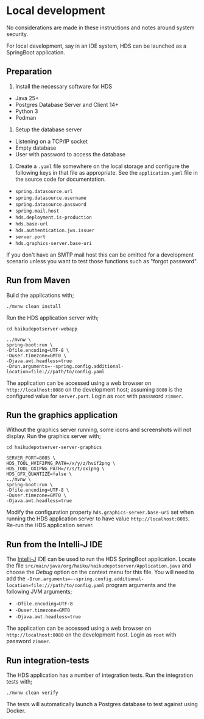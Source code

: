 # Local development

No considerations are made in these instructions and notes around system security.

For local development, say in an IDE system, HDS can be launched as a SpringBoot application.

## Preparation

1. Install the necessary software for HDS
  - Java 25+
  - Postgres Database Server and Client 14+
  - Python 3
  - Podman
1. Setup the database server
  - Listening on a TCP/IP socket
  - Empty database
  - User with password to access the database
1. Create a `.yaml` file somewhere on the local storage and configure the following keys in that file as appropriate. See the `application.yaml` file in the source code for documentation.

  - `spring.datasource.url`
  - `spring.datasource.username`
  - `spring.datasource.password`
  - `spring.mail.host`
  - `hds.deployment.is-production`
  - `hds.base-url`
  - `hds.authentication.jws.issuer`
  - `server.port`
  - `hds.graphics-server.base-uri`

  If you don't have an SMTP mail host this can be omitted for a development scenario unless you want to test those functions such as "forgot password".

## Run from Maven

Build the applications with;

```
./mvnw clean install
```

Run the HDS application server with;

```
cd haikudepotserver-webapp

../mvnw \
spring-boot:run \
-Dfile.encoding=UTF-8 \
-Duser.timezone=GMT0 \
-Djava.awt.headless=true
-Drun.arguments=--spring.config.additional-location=file:///path/to/config.yaml
```

The application can be accessed using a web browser on `http://localhost:8080` on the development host; assuming `8080` is the configured value for `server.port`. Login as `root` with password `zimmer`.

## Run the graphics application

Without the graphics server running, some icons and screenshots will not display. Run the graphics server with;

```
cd haikudepotserver-server-graphics

SERVER_PORT=8085 \
HDS_TOOL_HVIF2PNG_PATH=/x/y/z/hvif2png \
HDS_TOOL_OXIPNG_PATH=/r/s/t/oxipng \
HDS_GFX_QUANTIZE=false \
../mvnw \
spring-boot:run \
-Dfile.encoding=UTF-8 \
-Duser.timezone=GMT0 \
-Djava.awt.headless=true
```

Modify the configuration property `hds.graphics-server.base-uri` set when running the HDS application server to have value `http://localhost:8085`. Re-run the HDS application server.

## Run from the Intelli-J IDE

The [Intelli-J](https://www.jetbrains.com/idea/) IDE can be used to run the HDS SpringBoot application. Locate the file `src/main/java/org/haiku/haikudepotserver/Application.java` and choose the _Debug_ option on the context menu for this file. You will need to add the `-Drun.arguments=--spring.config.additional-location=file:///path/to/config.yaml` program arguments and the following JVM arguments;

- `-Dfile.encoding=UTF-8`
- `-Duser.timezone=GMT0`
- `-Djava.awt.headless=true`

The application can be accessed using a web browser on `http://localhost:8080` on the development host. Login as `root` with password `zimmer`.

## Run integration-tests

The HDS application has a number of integration tests. Run the integration tests with;

```
./mvnw clean verify
```

The tests will automatically launch a Postgres database to test against using Docker.
